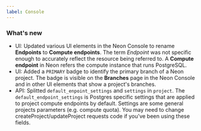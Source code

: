 ```yaml
---
label: Console
---
```


### What's new

- UI: Updated various UI elements in the Neon Console to rename **Endpoints** to **Compute endpoints**. The term _Endpoint_ was not specific enough to accurately reflect the resource being referred to. A **Compute endpoint** in Neon refers the compute instance that runs PostgreSQL.
- UI: Added a `PRIMARY` badge to identify the primary branch of a Neon project. The badge is visible on the **Branches** page in the Neon Console and in other UI elements that show a project's branches.
- API: Splitted `default_enpoint_settings` and `settings` in `project`. The `default_endpoint_settings` is Postgres specific settings that are applied to project compute endpoints by default. Settings are some general projects parameters (e.g. compute quota). You may need to change createProject/updateProject requests code if you've been using these fields.
